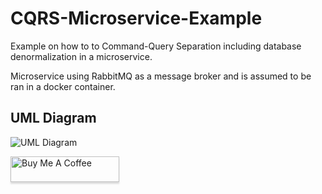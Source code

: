 # CQRS-Microservice-Example
Example on how to to Command-Query Separation including database denormalization in a microservice.

Microservice using RabbitMQ as a message broker and is assumed to be ran in a docker container.

## UML Diagram

![UML Diagram](https://i.imgur.com/0iaJVpN.png)

<a href="https://www.buymeacoffee.com/VoidZero1337" target="_blank"><img src="https://www.buymeacoffee.com/assets/img/custom_images/orange_img.png" alt="Buy Me A Coffee" style="height: 41px !important;width: 174px !important;box-shadow: 0px 3px 2px 0px rgba(190, 190, 190, 0.5) !important;-webkit-box-shadow: 0px 3px 2px 0px rgba(190, 190, 190, 0.5) !important;" ></a>




